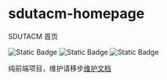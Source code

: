 # sdutacm-homepage

SDUTACM 首页

![Static Badge](https://img.shields.io/badge/Language-Vue%20%7C%20JavaScript%20%7C%20Less-blue) ![Static Badge](https://img.shields.io/badge/%E5%93%8D%E5%BA%94%E5%BC%8F-Yes-green) ![Static Badge](https://img.shields.io/badge/%E6%9A%97%E9%BB%91%E4%B8%BB%E9%A2%98-Yes-%23272b33)

纯前端项目，维护请移步[维护文档](./docs/guide.md)